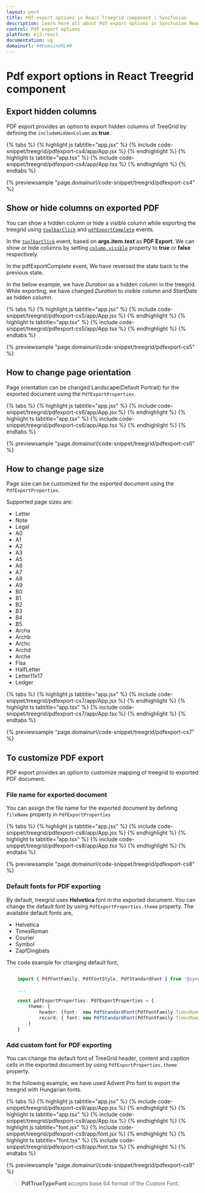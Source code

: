 ```yaml
---
layout: post
title: Pdf export options in React Treegrid component | Syncfusion
description: Learn here all about Pdf export options in Syncfusion React Treegrid component of Syncfusion Essential JS 2 and more.
control: Pdf export options 
platform: ej2-react
documentation: ug
domainurl: ##DomainURL##
---
```


# Pdf export options in React Treegrid component

## Export hidden columns

PDF export provides an option to export hidden columns of TreeGrid by defining the `includeHiddenColumn` as **true**.

{% tabs %}
{% highlight js tabtitle="app.jsx" %}
{% include code-snippet/treegrid/pdfexport-cs4/app/App.jsx %}
{% endhighlight %}
{% highlight ts tabtitle="app.tsx" %}
{% include code-snippet/treegrid/pdfexport-cs4/app/App.tsx %}
{% endhighlight %}
{% endtabs %}

 {% previewsample "page.domainurl/code-snippet/treegrid/pdfexport-cs4" %}

## Show or hide columns on exported PDF

You can show a hidden column or hide a visible column while exporting the treegrid using [`toolbarClick`](https://ej2.syncfusion.com/react/documentation/api/treegrid#toolbarclick) and [`pdfExportComplete`](https://ej2.syncfusion.com/react/documentation/api/treegrid#pdfExportComplete) events.

In the [`toolbarClick`](https://ej2.syncfusion.com/react/documentation/api/treegrid#toolbarclick) event, based on **args.item.text** as **PDF Export**. We can show or hide columns by setting [`column.visible`](https://ej2.syncfusion.com/react/documentation/api/treegrid/column/#visible) property to **true** or **false** respectively.

In the pdfExportComplete event, We have reversed the state back to the previous state.

In the below example, we have *Duration* as a hidden column in the treegrid. While exporting, we have changed *Duration* to visible column and *StartDate* as hidden column.

{% tabs %}
{% highlight js tabtitle="app.jsx" %}
{% include code-snippet/treegrid/pdfexport-cs5/app/App.jsx %}
{% endhighlight %}
{% highlight ts tabtitle="app.tsx" %}
{% include code-snippet/treegrid/pdfexport-cs5/app/App.tsx %}
{% endhighlight %}
{% endtabs %}

 {% previewsample "page.domainurl/code-snippet/treegrid/pdfexport-cs5" %}

## How to change page orientation

Page orientation can be changed Landscape(Default Portrait) for the exported document using the `PdfExportProperties`.

{% tabs %}
{% highlight js tabtitle="app.jsx" %}
{% include code-snippet/treegrid/pdfexport-cs6/app/App.jsx %}
{% endhighlight %}
{% highlight ts tabtitle="app.tsx" %}
{% include code-snippet/treegrid/pdfexport-cs6/app/App.tsx %}
{% endhighlight %}
{% endtabs %}

 {% previewsample "page.domainurl/code-snippet/treegrid/pdfexport-cs6" %}

## How to change page size

Page size can be customized for the exported document using the `PdfExportProperties`.

Supported page sizes are:

* Letter
* Note
* Legal
* A0
* A1
* A2
* A3
* A5
* A6
* A7
* A8
* A9
* B0
* B1
* B2
* B3
* B4
* B5
* Archa
* Archb
* Archc
* Archd
* Arche
* Flsa
* HalfLetter
* Letter11x17
* Ledger

{% tabs %}
{% highlight js tabtitle="app.jsx" %}
{% include code-snippet/treegrid/pdfexport-cs7/app/App.jsx %}
{% endhighlight %}
{% highlight ts tabtitle="app.tsx" %}
{% include code-snippet/treegrid/pdfexport-cs7/app/App.tsx %}
{% endhighlight %}
{% endtabs %}

 {% previewsample "page.domainurl/code-snippet/treegrid/pdfexport-cs7" %}

## To customize PDF export

PDF export provides an option to customize mapping of treegrid to exported PDF document.

### File name for exported document

You can assign the file name for the exported document by defining `fileName` property in `PdfExportProperties`

{% tabs %}
{% highlight js tabtitle="app.jsx" %}
{% include code-snippet/treegrid/pdfexport-cs8/app/App.jsx %}
{% endhighlight %}
{% highlight ts tabtitle="app.tsx" %}
{% include code-snippet/treegrid/pdfexport-cs8/app/App.tsx %}
{% endhighlight %}
{% endtabs %}

 {% previewsample "page.domainurl/code-snippet/treegrid/pdfexport-cs8" %}

### Default fonts for PDF exporting

By default, treegrid uses **Helvetica** font in the exported document. You can change the default font by using `PdfExportProperties.theme` property. The available default fonts are,

* Helvetica
* TimesRoman
* Courier
* Symbol
* ZapfDingbats

The code example for changing default font,

```ts

    import { PdfFontFamily, PdfFontStyle, PdfStandardFont } from '@syncfusion/ej2-pdf-export';

    ...

    const pdfExportProperties: PdfExportProperties = {
        theme: {
            header: {font:  new PdfStandardFont(PdfFontFamily.TimesRoman, 11, PdfFontStyle.Bold)},
            record: { font: new PdfStandardFont(PdfFontFamily.TimesRoman, 10) }
        }
    }

```

### Add custom font for PDF exporting

You can change the default font of TreeGrid header, content and caption cells in the exported document by using `PdfExportProperties.theme` property.

In the following example, we have used Advent Pro font to export the treegrid with Hungarian fonts.

{% tabs %}
{% highlight js tabtitle="app.jsx" %}
{% include code-snippet/treegrid/pdfexport-cs9/app/App.jsx %}
{% endhighlight %}
{% highlight ts tabtitle="app.tsx" %}
{% include code-snippet/treegrid/pdfexport-cs9/app/App.tsx %}
{% endhighlight %}
{% highlight js tabtitle="font.jsx" %}
{% include code-snippet/treegrid/pdfexport-cs9/app/font.jsx %}
{% endhighlight %}
{% highlight ts tabtitle="font.tsx" %}
{% include code-snippet/treegrid/pdfexport-cs9/app/font.tsx %}
{% endhighlight %}
{% endtabs %}

 {% previewsample "page.domainurl/code-snippet/treegrid/pdfexport-cs9" %}

> **PdfTrueTypeFont** accepts base 64 format of the Custom Font.